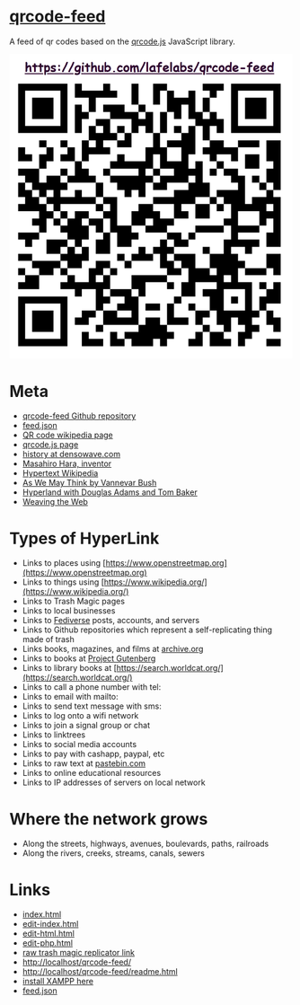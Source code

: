 # [qrcode-feed](https://github.com/lafelabs/qrcode-feed)

A feed of qr codes based on the [qrcode.js](https://davidshimjs.github.io/qrcodejs/) JavaScript library.

![](qrcode.png)

# Meta

 - [qrcode-feed Github repository](https://github.com/lafelabs/qrcode-feed)
 - [feed.json](feed.json)
 - [QR code wikipedia page](https://en.wikipedia.org/wiki/QR_code)
 - [qrcode.js page](https://davidshimjs.github.io/qrcodejs/)
 - [history at densowave.com](https://www.qrcode.com/en/history/)
 - [Masahiro Hara, inventor](https://en.wikipedia.org/wiki/Masahiro_Hara)
 - [Hypertext Wikipedia](https://en.wikipedia.org/wiki/Hypertext)
 - [As We May Think by Vannevar Bush](https://www.math.cmu.edu/~af1p/Teaching/INFONET/Papers/AsWeMayThink/bush.html)
 - [Hyperland with Douglas Adams and Tom Baker](https://archive.org/details/DouglasAdams-Hyperland)
 - [Weaving the Web](https://archive.org/details/tim-berners-lee-weaving-the-web-the-original-design-and-ultimate-destiny-of-the-)

# Types of HyperLink

 - Links to places using [https://www.openstreetmap.org](https://www.openstreetmap.org)
 - Links to things using [https://www.wikipedia.org/](https://www.wikipedia.org/)
 - Links to Trash Magic pages
 - Links to local businesses
 - Links to [Fediverse](https://en.wikipedia.org/wiki/Fediverse) posts, accounts, and servers
 - Links to Github repositories which represent a self-replicating thing made of trash
 - Links books, magazines, and films at [archive.org](archive.org/)
 - Links to books at [Project Gutenberg](https://www.gutenberg.org/)
 - Links to library books at [https://search.worldcat.org/](https://search.worldcat.org/) 
 - Links to call a phone number with tel:
 - Links to email with mailto:
 - Links to send text message with sms:
 - Links to log onto a wifi network 
 - Links to join a signal group or chat
 - Links to linktrees
 - Links to social media accounts
 - Links to pay with cashapp, paypal, etc
 - Links to raw text at [pastebin.com](https://pastebin.com/)
 - Links to online educational resources
 - Links to IP addresses of servers on local network
 
# Where the network grows

 - Along the streets, highways, avenues, boulevards, paths, railroads
 - Along the rivers, creeks, streams, canals, sewers

# Links

 - [index.html](index.html)
 - [edit-index.html](edit-index.html)
 - [edit-html.html](edit-html.html)
 - [edit-php.html](edit-php.html)
 - [raw trash magic replicator link](https://raw.githubusercontent.com/LafeLabs/qrcode-feed/refs/heads/main/php/replicator.txt)
 - [http://localhost/qrcode-feed/](http:/localhost/qrcode-feed/)
 - [http://localhost/qrcode-feed/readme.html](http:/localhost/qrcode-feed/readme.html)
 - [install XAMPP here](https://www.apachefriends.org/)
 - [feed.json](feed.json)


